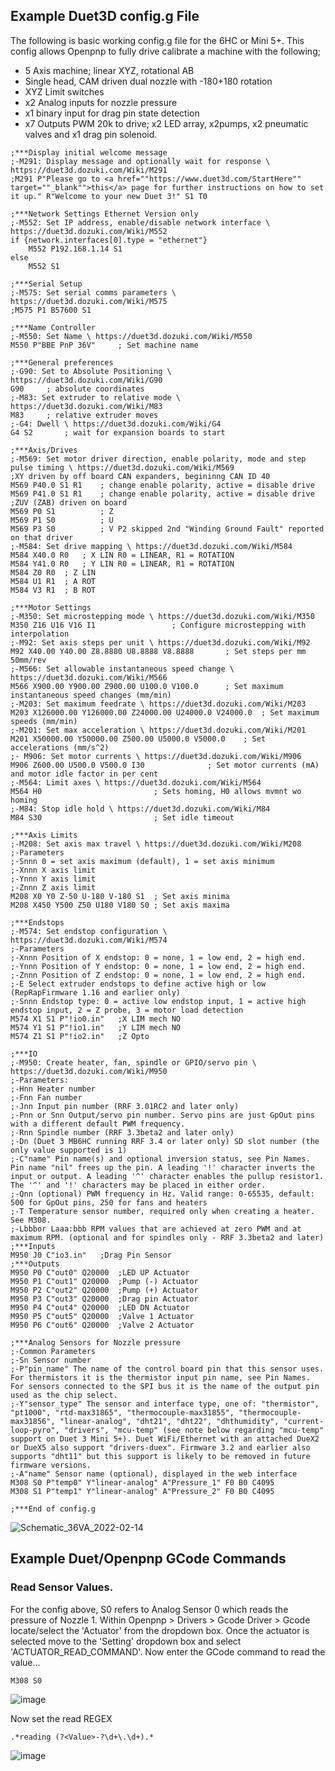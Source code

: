 ## Example Duet3D config.g File
The following is basic working config.g file for the 6HC or Mini 5+. This config allows Openpnp to fully drive calibrate a machine with the following;
* 5 Axis machine; linear XYZ, rotational AB
* Single head, CAM driven dual nozzle with -180+180 rotation
* XYZ Limit switches
* x2 Analog inputs for nozzle pressure
* x1 binary input for drag pin state detection
* x7 Outputs PWM 20k to drive; x2 LED array, x2pumps, x2 pneumatic valves and x1 drag pin solenoid.
```
;***Display initial welcome message
;-M291: Display message and optionally wait for response \ https://duet3d.dozuki.com/Wiki/M291
;M291 P"Please go to <a href=""https://www.duet3d.com/StartHere"" target=""_blank"">this</a> page for further instructions on how to set it up." R"Welcome to your new Duet 3!" S1 T0

;***Network Settings Ethernet Version only
;-M552: Set IP address, enable/disable network interface \ https://duet3d.dozuki.com/Wiki/M552
if {network.interfaces[0].type = "ethernet"}
	M552 P192.168.1.14 S1
else
	M552 S1

;***Serial Setup
;-M575: Set serial comms parameters \ https://duet3d.dozuki.com/Wiki/M575
;M575 P1 B57600 S1

;***Name Controller
;-M550: Set Name \ https://duet3d.dozuki.com/Wiki/M550
M550 P"BBE PnP 36V" 	; Set machine name

;***General preferences
;-G90: Set to Absolute Positioning \ https://duet3d.dozuki.com/Wiki/G90
G90		; absolute coordinates
;-M83: Set extruder to relative mode \ https://duet3d.dozuki.com/Wiki/M83
M83		; relative extruder moves
;-G4: Dwell \ https://duet3d.dozuki.com/Wiki/G4
G4 S2		; wait for expansion boards to start

;***Axis/Drives
;-M569: Set motor driver direction, enable polarity, mode and step pulse timing \ https://duet3d.dozuki.com/Wiki/M569
;XY driven by off board CAN expanders, begininng CAN ID 40
M569 P40.0 S1 R1 	; change enable polarity, active = disable drive
M569 P41.0 S1 R1 	; change enable polarity, active = disable drive
;ZUV (ZAB) driven on board
M569 P0 S1      	; Z 
M569 P1 S0	        ; U
M569 P3 S0      	; V P2 skipped 2nd "Winding Ground Fault" reported on that driver
;-M584: Set drive mapping \ https://duet3d.dozuki.com/Wiki/M584
M584 X40.0 R0	; X LIN R0 = LINEAR, R1 = ROTATION
M584 Y41.0 R0	; Y LIN R0 = LINEAR, R1 = ROTATION
M584 Z0 R0	; Z LIN
M584 U1 R1 	; A ROT
M584 V3 R1	; B ROT

;***Motor Settings
;-M350: Set microstepping mode \ https://duet3d.dozuki.com/Wiki/M350
M350 Z16 U16 V16 I1					; Configure microstepping with interpolation
;-M92: Set axis steps per unit \ https://duet3d.dozuki.com/Wiki/M92
M92 X40.00 Y40.00 Z8.8880 U8.8888 V8.8888		; Set steps per mm 50mm/rev 
;-M566: Set allowable instantaneous speed change \ https://duet3d.dozuki.com/Wiki/M566
M566 X900.00 Y900.00 Z900.00 U100.0 V100.0		; Set maximum instantaneous speed changes (mm/min)
;-M203: Set maximum feedrate \ https://duet3d.dozuki.com/Wiki/M203
M203 X126000.00 Y126000.00 Z24000.00 U24000.0 V24000.0	; Set maximum speeds (mm/min)
;-M201: Set max acceleration \ https://duet3d.dozuki.com/Wiki/M201
M201 X50000.00 Y50000.00 Z500.00 U5000.0 V5000.0	; Set accelerations (mm/s^2)
;- M906: Set motor currents \ https://duet3d.dozuki.com/Wiki/M906
M906 Z600.00 U500.0 V500.0 I30				; Set motor currents (mA) and motor idle factor in per cent
;-M564: Limit axes \ https://duet3d.dozuki.com/Wiki/M564
M564 H0							; Sets homing, H0 allows mvmnt wo homing
;-M84: Stop idle hold \ https://duet3d.dozuki.com/Wiki/M84
M84 S30							; Set idle timeout

;***Axis Limits
;-M208: Set axis max travel \ https://duet3d.dozuki.com/Wiki/M208
;-Parameters
;-Snnn 0 = set axis maximum (default), 1 = set axis minimum
;-Xnnn X axis limit
;-Ynnn Y axis limit
;-Znnn Z axis limit
M208 X0 Y0 Z-50 U-180 V-180 S1	; Set axis minima
M208 X450 Y500 Z50 U180 V180 S0	; Set axis maxima

;***Endstops
;-M574: Set endstop configuration \ https://duet3d.dozuki.com/Wiki/M574
;-Parameters
;-Xnnn Position of X endstop: 0 = none, 1 = low end, 2 = high end.
;-Ynnn Position of Y endstop: 0 = none, 1 = low end, 2 = high end.
;-Znnn Position of Z endstop: 0 = none, 1 = low end, 2 = high end.
;-E Select extruder endstops to define active high or low (RepRapFirmware 1.16 and earlier only)
;-Snnn Endstop type: 0 = active low endstop input, 1 = active high endstop input, 2 = Z probe, 3 = motor load detection
M574 X1 S1 P"!io0.in"	;X LIM mech NO                    
M574 Y1 S1 P"!io1.in"	;Y LIM mech NO                         
M574 Z1 S1 P"!io2.in"	;Z Opto

;***IO
;-M950: Create heater, fan, spindle or GPIO/servo pin \ https://duet3d.dozuki.com/Wiki/M950
;-Parameters:
;-Hnn Heater number
;-Fnn Fan number
;-Jnn Input pin number (RRF 3.01RC2 and later only)
;-Pnn or Snn Output/servo pin number. Servo pins are just GpOut pins with a different default PWM frequency.
;-Rnn Spindle number (RRF 3.3beta2 and later only)
;-Dn (Duet 3 MB6HC running RRF 3.4 or later only) SD slot number (the only value supported is 1)
;-C"name" Pin name(s) and optional inversion status, see Pin Names. Pin name "nil" frees up the pin. A leading '!' character inverts the input or output. A leading '^' character enables the pullup resistor1. The '^' and '!' characters may be placed in either order.
;-Qnn (optional) PWM frequency in Hz. Valid range: 0-65535, default: 500 for GpOut pins, 250 for fans and heaters
;-T Temperature sensor number, required only when creating a heater. See M308.
;-Lbbbor Laaa:bbb RPM values that are achieved at zero PWM and at maximum RPM. (optional and for spindles only - RRF 3.3beta2 and later)
;***Inputs
M950 J0 C"io3.in"	;Drag Pin Sensor
;***Outputs
M950 P0 C"out0" Q20000	;LED UP Actuator
M950 P1 C"out1" Q20000	;Pump (-) Actuator
M950 P2 C"out2" Q20000	;Pump (+) Actuator
M950 P3 C"out3" Q20000	;Drag pin Actuator
M950 P4 C"out4" Q20000	;LED DN Actuator
M950 P5 C"out5" Q20000	;Valve 1 Actuator
M950 P6 C"out6" Q20000	;Valve 2 Actuator

;***Analog Sensors for Nozzle pressure
;-Common Parameters
;-Sn Sensor number
;-P"pin_name" The name of the control board pin that this sensor uses. For thermistors it is the thermistor input pin name, see Pin Names. For sensors connected to the SPI bus it is the name of the output pin used as the chip select.
;-Y"sensor_type" The sensor and interface type, one of: "thermistor", "pt1000", "rtd-max31865", "thermocouple-max31855", "thermocouple-max31856", "linear-analog", "dht21", "dht22", "dhthumidity", "current-loop-pyro", "drivers", "mcu-temp" (see note below regarding "mcu-temp" support on Duet 3 Mini 5+). Duet WiFi/Ethernet with an attached DueX2 or DueX5 also support "drivers-duex". Firmware 3.2 and earlier also supports "dht11" but this support is likely to be removed in future firmware versions.
;-A"name" Sensor name (optional), displayed in the web interface
M308 S0 P"temp0" Y"linear-analog" A"Pressure_1" F0 B0 C4095
M308 S1 P"temp1" Y"linear-analog" A"Pressure_2" F0 B0 C4095

;***End of config.g

```

![Schematic_36VA_2022-02-14](https://user-images.githubusercontent.com/72060223/153997525-25ea2149-ba17-4b97-9615-c6fbbb237899.png)

## Example Duet/Openpnp GCode Commands

### Read Sensor Values. 
For the config above, S0 refers to Analog Sensor 0 which reads the pressure of Nozzle 1. Within Openpnp > Drivers > Gcode Driver > Gcode locate/select the 'Actuator' from the dropdown box. Once the actuator is selected move to the 'Setting' dropdown box and select 'ACTUATOR_READ_COMMAND'. Now enter the GCode command to read the value...
```
M308 S0
```
![image](https://user-images.githubusercontent.com/72060223/154172184-a4327c65-c6fb-4850-b568-6393efed1930.png)

Now set the read REGEX
```
.*reading (?<Value>-?\d+\.\d+).*
```
![image](https://user-images.githubusercontent.com/72060223/154172656-d00dd468-dac2-4de6-84a5-99573637f819.png)
